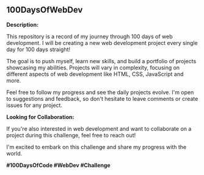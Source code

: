 ## 100DaysOfWebDev

**Description:**

This repository is a record of my journey through 100 days of web development. I will be creating a new web development project every single day for 100 days straight! 

The goal is to push myself, learn new skills, and build a portfolio of projects showcasing my abilities. Projects will vary in complexity, focusing on different aspects of web development like HTML, CSS, JavaScript and more.



Feel free to follow my progress and see the daily projects evolve. I'm open to suggestions and feedback, so don't hesitate to leave comments or create issues for any project.

**Looking for Collaboration:**

If you're also interested in web development and want to collaborate on a project during this challenge, feel free to reach out!

I'm excited to embark on this challenge and share my progress with the world. 

**#100DaysOfCode #WebDev #Challenge**
